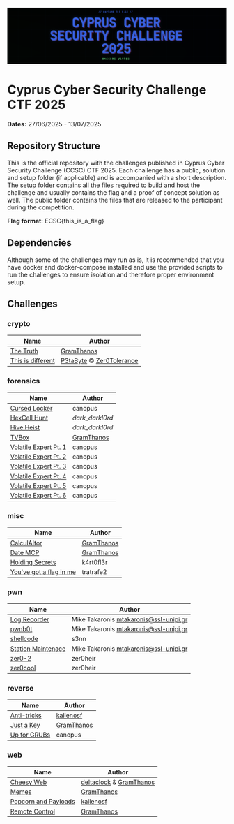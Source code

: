 ![CCSC CTF 2025](_assets/ccsc_2025_banner.png)
# Cyprus Cyber Security Challenge CTF 2025

**Dates:** 27/06/2025 - 13/07/2025

## Repository Structure

This is the official repository with the challenges published in Cyprus Cyber Security Challenge (CCSC) CTF 2025. Each challenge has a public, solution and setup folder (if applicable) and is accompanied with a short description. The setup folder contains all the files required to build and host the challenge and usually contains the flag and a proof of concept solution as well. The public folder contains the files that are released to the participant during the competition.

**Flag format**: ECSC{this_is_a_flag}

## Dependencies

Although some of the challenges may run as is, it is recommended that you have docker and docker-compose installed and use the provided scripts to run the challenges to ensure isolation and therefore proper environment setup.

## Challenges


### crypto

| Name | Author |
| ---- | ------ |
| [The Truth](./crypto/the-truth) | [GramThanos](https://github.com/GramThanos) |
| [This is different](./crypto/this-is-different) | [P3taByte](https://x.com/0xp374) © [Zer0Tolerance](https://x.com/0tolerance_ctf) |



### forensics

| Name | Author |
| ---- | ------ |
| [Cursed Locker](./forensics/cursed-locker) | canopus |
| [HexCell Hunt](./forensics/hexcell-hunt) | _dark_darkl0rd_ |
| [Hive Heist](./forensics/hive-heist) | _dark_darkl0rd_ |
| [TVBox](./forensics/tvbox) | [GramThanos](https://github.com/GramThanos) |
| [Volatile Expert Pt. 1](./forensics/volatile-expert-pt-1) | canopus |
| [Volatile Expert Pt. 2](./forensics/volatile-expert-pt-2) | canopus |
| [Volatile Expert Pt. 3](./forensics/volatile-expert-pt-3) | canopus |
| [Volatile Expert Pt. 4](./forensics/volatile-expert-pt-4) | canopus |
| [Volatile Expert Pt. 5](./forensics/volatile-expert-pt-5) | canopus |
| [Volatile Expert Pt. 6](./forensics/volatile-expert-pt-6) | canopus |



### misc

| Name | Author |
| ---- | ------ |
| [CalculAItor](./misc/calculaitor) | [GramThanos](https://github.com/GramThanos) |
| [Date MCP](./misc/date-mcp) | [GramThanos](https://github.com/GramThanos) |
| [Holding Secrets](./misc/holding-secrets) | k4rt0fl3r |
| [You've got a flag in me](./misc/you-ve-got-a-flag-in-me) | tratrafe2 |



### pwn

| Name | Author |
| ---- | ------ |
| [Log Recorder](./pwn/log-recorder) | Mike Takaronis <mtakaronis@ssl-unipi.gr> |
| [pwnb0t](./pwn/pwnb0t) | Mike Takaronis <mtakaronis@ssl-unipi.gr> |
| [shellcode](./pwn/shellcode) | s3nn |
| [Station Maintenace](./pwn/station-maintance) | Mike Takaronis <mtakaronis@ssl-unipi.gr> |
| [zer0-2](./pwn/zer0-2) | zer0heir |
| [zer0cool](./pwn/zer0cool) | zer0heir |



### reverse

| Name | Author |
| ---- | ------ |
| [Anti-tricks](./reverse/anti-tricks) | [kallenosf](https://github.com/kallenosf) |
| [Just a Key](./reverse/just-a-key) | [GramThanos](https://github.com/GramThanos) |
| [Up for GRUBs](./reverse/up-for-grub) | canopus |



### web

| Name | Author |
| ---- | ------ |
| [Cheesy Web](./web/cheesy-web) | [deltaclock](https://github.com/deltaclock) & [GramThanos](https://github.com/GramThanos) |
| [Memes](./web/memes) | [GramThanos](https://github.com/GramThanos) |
| [Popcorn and Payloads](./web/popcorn) | [kallenosf](https://github.com/kallenosf) |
| [Remote Control](./web/remote-control) | [GramThanos](https://github.com/GramThanos) |


